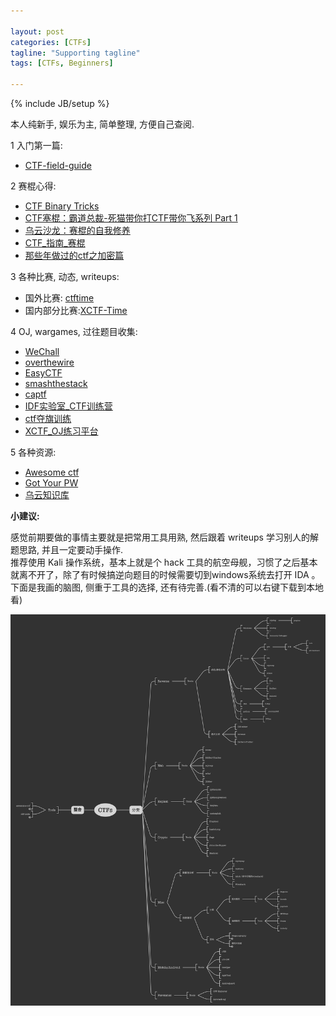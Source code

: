 ```yaml
---

layout: post
categories: [CTFs]
tagline: "Supporting tagline"
tags: [CTFs, Beginners]

---
```

{% include JB/setup %}

本人纯新手, 娱乐为主, 简单整理, 方便自己查阅.  

1 入门第一篇:  

  + [CTF-field-guide](http://blog.idf.cn/2015/02/ctf-field-guide)

2 赛棍心得:  

  + [CTF Binary Tricks](http://www.programlife.net/ctf-binary-tricks.html)
  + [CTF塞棍：霸道总裁-死猫带你打CTF带你飞系列 Part 1](http://bobao.360.cn/ctf/learning/131.html)
  + [乌云沙龙：赛棍的自我修养](http://bobao.360.cn/learning/detail/196.html)
  + [CTF_指南_赛棍](http://www.cnnetarmy.com/post-19.html)
  + [那些年做过的ctf之加密篇](http://bobao.360.cn/learning/detail/2245.html)

3  各种比赛, 动态, writeups:  

  + 国外比赛: [ctftime](https://ctftime.org)
  + 国内部分比赛:[XCTF-Time](https://time.xctf.org.cn)

4 OJ, wargames, 过往题目收集:  

  + [WeChall](http://www.wechall.net)
  + [overthewire](http://overthewire.org/wargames)
  + [EasyCTF](https://www.easyctf.com)
  + [smashthestack](http://io.smashthestack.org)
  + [captf](http://captf.com)
  + [IDF实验室_CTF训练营](http://ctf.idf.cn)
  + [ctf夺旗训练](http://www.simplexue.com/ctf/index)
  + [XCTF_OJ练习平台](http://oj.xctf.org.cn)

5 各种资源:  

  + [Awesome ctf](https://github.com/apsdehal/awesome-ctf)
  + [Got Your PW](https://gotyour.pw)
  + [乌云知识库](http://drops.wooyun.org)

**小建议:**

感觉前期要做的事情主要就是把常用工具用熟, 然后跟着 writeups 学习别人的解题思路, 并且一定要动手操作.  
推荐使用 Kali 操作系统，基本上就是个 hack 工具的航空母舰，习惯了之后基本就离不开了，除了有时候搞逆向题目的时候需要切到windows系统去打开 IDA 。
下面是我画的脑图, 侧重于工具的选择, 还有待完善.(看不清的可以右键下载到本地看)

<img src="/image/2015_10_19_CTFs.png" alt="" title=" CTFs 脑图" width="600" />
